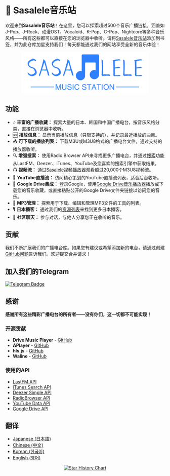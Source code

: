 # 🎵 Sasalele音乐站

欢迎来到**Sasalele音乐站**！在这里，您可以探索超过500个音乐广播链接，涵盖如J-Pop、J-Rock、动漫OST、Vocaloid、K-Pop、C-Pop、Nightcore等多种音乐风格——所有这些都可以直接在您的浏览器中收听。请将[Sasalele音乐站](https://basic.pp.ua)添加到书签，并为此仓库加星支持我们！每天都能通过我们的网站享受全新的音乐体验！

<p align="center">
  <a href="https://basic.pp.ua">
    <img src="assets/sasalele_banner.png" style="width: 400px">
  </a>
</p>

## 功能

- 🎶 **丰富的广播收藏：** 探索大量的日本、韩国和中国广播电台，按音乐风格分类，直接在浏览器中收听。
- 🆕 **播放信息：** 显示当前播放信息（只限支持的），并记录最近播放的曲目。
- 📥 **可下载的播放列表：** 下载M3U或M3U8格式的广播电台文件，通过支持的播放器收听。
- 🔍 **增强搜索：** 使用Radio Browser API来寻找更多广播电台，并通过[搜索](https://basic.pp.ua/#search)功能从LastFM、Deezer、iTunes、YouTube及您喜欢的搜索引擎中获取结果。
- 📺 **视频流：** 通过[Sasalele视频播放器](https://basic.pp.ua/video.html)观看超过20,000个M3U8视频流。
- 🎥 **YouTube直播流：** 访问精心策划的YouTube直播流列表，适合后台收听。
- 📂 **Google Drive集成：** 登录Google，使用[Google Drive音乐播放器](https://basic.pp.ua/drive.html)播放或下载您的音乐收藏，或直接粘贴公开的Google Drive文件夹链接以访问您的音乐。
- 🔧 **MP3管理：** 探索用于下载、编辑和管理MP3文件的工具的列表。
- 🎙 **日本播客：** 通过我们的[资源列表](https://basic.pp.ua/website.html)来找到更多日本播客。
- 💬 **社区聊天：** 参与对话，与他人分享您正在收听的音乐。

## 贡献

我们不断扩展我们的广播电台库。如果您有建议或希望添加新的电台，请通过创建[GitHub问题](https://github.com/issues/new)告诉我们。欢迎提交合并请求！

## 加入我们的Telegram

[![Telegram Badge](https://img.shields.io/badge/telegram-❤️-252850?style=plastic&logo=telegram)](https://t.me/examplemusic)

## 感谢

**感谢所有这些精彩广播电台的所有者——没有你们，这一切都不可能实现！**

### 开源贡献

- **Drive Music Player** - [GitHub](https://github.com/dandalpiaz/drive-music-player)
- **APlayer** - [GitHub](https://github.com/DIYgod/APlayer)
- **hls.js** - [GitHub](https://github.com/video-dev/hls.js)
- **Waline** - [GitHub](https://github.com/walinejs/waline)

### 使用的API

- [LastFM API](https://www.last.fm/api)
- [iTunes Search API](https://developer.apple.com/library/archive/documentation/AudioVideo/Conceptual/iTuneSearchAPI/index.html)
- [Deezer Simple API](https://developers.deezer.com/api)
- [RadioBrowser API](https://api.radio-browser.info/)
- [YouTube Data API](https://developers.google.com/youtube/v3)
- [Google Drive API](https://developers.google.com/drive/api/reference/rest/v3)

## 翻译

- [Japanese (日本語)](README-JP.md)
- [Chinese (中文)](README-CN.md)
- [Korean (한국어)](README-KR.md)
- [English (영어)](README.md)

<p align="center">
<a href="https://star-history.com/#Mikeexe2/Sasalele-Music-Station&Date">
  <picture>
    <source media="(prefers-color-scheme: dark)" srcset="https://api.star-history.com/svg?repos=Mikeexe2/Sasalele-Music-Station&type=Date&theme=dark" />
    <source media="(prefers-color-scheme: light)" srcset="https://api.star-history.com/svg?repos=Mikeexe2/Sasalele-Music-Station&type=Date" />
    <img alt="Star History Chart" src="https://api.star-history.com/svg?repos=Mikeexe2/Sasalele-Music-Station&type=Date" />
  </picture>
</a>
</p>